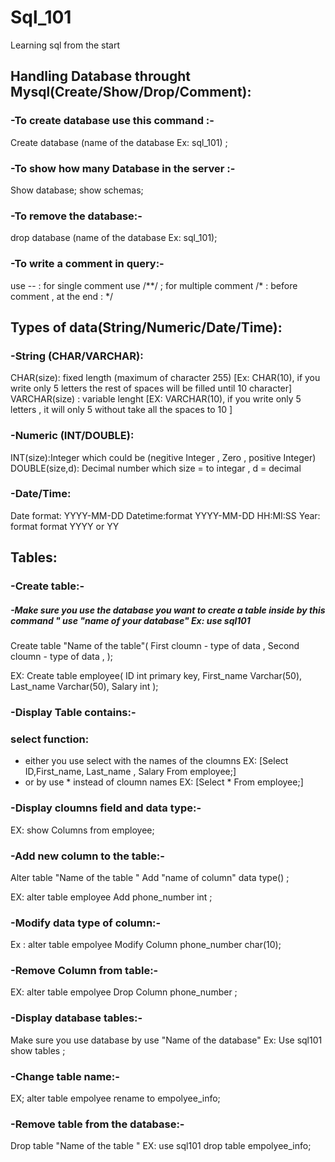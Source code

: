 # Sql_101
Learning sql from the start 
## Handling Database throught Mysql(Create/Show/Drop/Comment):
### -To create database use this command :-
Create database (name of the database Ex: sql_101) ; 
### -To show how many Database in the server :-
Show database;
show schemas;
### -To remove the database:- 
drop database (name of the database Ex: sql_101);
### -To write a comment in query:- 
use -- : for single comment 
use /**/ ; for multiple comment 
/* : before comment , at the end : */
## Types of data(String/Numeric/Date/Time): 
### -String (CHAR/VARCHAR):
CHAR(size): fixed length (maximum of character 255)
[Ex: CHAR(10), if you write only 5 letters the rest of spaces will be filled until 10 character]
VARCHAR(size) : variable lenght
[EX: VARCHAR(10), if you write only 5 letters , it will only 5 without take all the spaces to 10 ]
### -Numeric (INT/DOUBLE):
INT(size):Integer which could be (negitive Integer , Zero , positive Integer)
DOUBLE(size,d): Decimal number which size = to integar , d = decimal 
### -Date/Time: 
Date format: YYYY-MM-DD
Datetime:format YYYY-MM-DD HH:MI:SS
Year: format format YYYY or YY
## Tables:
### -Create table:-
##### -Make sure you use the database you want to create a table inside by this command " use "name of your database" Ex: use sql101
Create table "Name of the table"(
First cloumn - type of data ,
Second cloumn - type of data , 
); 

EX: Create table employee(
ID int primary key,
First_name  Varchar(50),
Last_name Varchar(50),
Salary int
);
### -Display Table contains:- 
### select function: 
- either you use select with the names of the cloumns EX: [Select ID,First_name, Last_name , Salary From employee;]
- or by use * instead of cloumn names EX: [Select * From employee;]

### -Display cloumns field and data type:-
EX: show Columns from employee;

### -Add new column to the table:-
Alter table "Name of the table "
Add "name of column" data type() ; 

EX:
alter table employee 
Add phone_number int ;

### -Modify data type of column:-
Ex : 
alter table empolyee 
Modify Column phone_number char(10);

### -Remove Column from table:-
EX: 
alter table empolyee 
Drop Column phone_number ; 

### -Display database tables:- 
Make sure you use database by use "Name of the database"
Ex: 
Use sql101
show tables ;

### -Change table name:-
EX; 
alter table empolyee 
rename to empolyee_info;

### -Remove table from the database:-
Drop table "Name of the table "
EX: 
use sql101
drop table empolyee_info;


